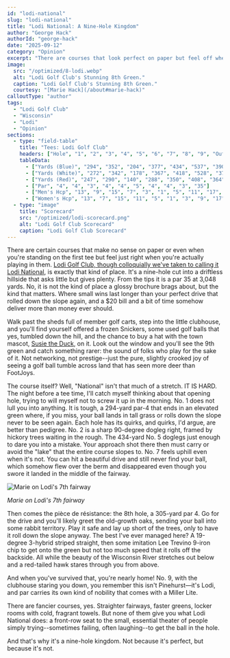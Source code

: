 ```yaml
---
id: "lodi-national"
slug: "lodi-national"
title: "Lodi National: A Nine-Hole Kingdom"
author: "George Hack"
authorId: "george-hack"
date: "2025-09-12"
category: "Opinion"
excerpt: "There are courses that look perfect on paper but feel off when you play them. Then there's Lodi—Lodi National in our heads—a nine-hole slice of driftless hillside that's pure golf..."
image:
  src: "/optimized/8-lodi.webp"
  alt: "Lodi Golf Club's Stunning 8th Green."
  caption: "Lodi Golf Club's Stunning 8th Green."
  courtesy: "[Marie Hack](/about#marie-hack)"
calloutType: "author"
tags:
  - "Lodi Golf Club"
  - "Wisconsin"
  - "Lodi"
  - "Opinion"
sections:
  - type: "field-table"
    title: "Tees: Lodi Golf Club"
    headers: ["Hole", "1", "2", "3", "4", "5", "6", "7", "8", "9", "Out"]
    tableData:
      - ["Yards (Blue)", "294", "352", "204", "377", "434", "537", "390", "305", "155", "3048"]
      - ["Yards (White)", "272", "342", "178", "367", "418", "528", "373", "293", "128", "2899"]
      - ["Yards (Red)", "247", "290", "140", "288", "350", "408", "364", "272", "110", "2469"]
      - ["Par", "4", "4", "3", "4", "4", "5", "4", "4", "3", "35"]
      - ["Men's Hcp", "13", "9", "15", "7", "3", "1", "5", "11", "17", ""]
      - ["Women's Hcp", "13", "7", "15", "11", "5", "1", "3", "9", "17", ""]
  - type: "image"
    title: "Scorecard"
    src: "/optimized/lodi-scorecard.png"
    alt: "Lodi Golf Club Scorecard"
    caption: "Lodi Golf Club Scorecard"
---
```


There are certain courses that make no sense on paper or even when you're standing on the first tee but feel just right when you're actually playing in them. [Lodi Golf Club, though colloquially we've taken to calling it Lodi National](http://www.lodigolf.com/), is exactly that kind of place. It's a nine-hole cut into a driftless hillside that asks little but gives plenty. From the tips it is a par 35 at 3,048 yards. No, it is not the kind of place a glossy brochure brags about, but the kind that matters. Where small wins last longer than your perfect drive that rolled down the slope again, and a $20 bill and a bit of time somehow deliver more than money ever should.

Walk past the sheds full of member golf carts, step into the little clubhouse, and you'll find yourself offered a frozen Snickers, some used golf balls that yes, tumbled down the hill, and the chance to buy a hat with the town mascot, [Susie the Duck](https://www.lodilakewisconsin.org/susie-the-duck/), on it. Look out the window and you'll see the 9th green and catch something rarer: the sound of folks who play for the sake of it. Not networking, not prestige--just the pure, slightly crooked joy of seeing a golf ball tumble across land that has seen more deer than FootJoys.

The course itself? Well, "National" isn't that much of a stretch. IT IS HARD. The night before a tee time, I'll catch myself thinking about that opening hole, trying to will myself not to screw it up in the morning. No. 1 does not lull you into anything. It is tough, a 294-yard par-4 that ends in an elevated green where, if you miss, your ball lands in tall grass or rolls down the slope never to be seen again. Each hole has its quirks, and quirks, I'd argue, are better than pedigree. No. 2 is a sharp 90-degree dogleg right, framed by hickory trees waiting in the rough. The 434-yard No. 5 doglegs just enough to dare you into a mistake. Your approach shot there then must carry or avoid the "lake" that the entire course slopes to. No. 7 feels uphill even when it's not. You can hit a beautiful drive and still never find your ball, which somehow flew over the berm and disappeared even though you swore it landed in the middle of the fairway.

![Marie on Lodi's 7th fairway](/optimized/7-marie.webp)

*Marie on Lodi's 7th fairway*

Then comes the pièce de résistance: the 8th hole, a 305-yard par 4. Go for the drive and you'll likely greet the old-growth oaks, sending your ball into some rabbit territory. Play it safe and lay up short of the trees, only to have it roll down the slope anyway. The best I've ever managed here? A 19-degree 3-hybrid striped straight, then some imitation Lee Trevino 9-iron chip to get onto the green but not too much speed that it rolls off the backside. All while the beauty of the Wisconsin River stretches out below and a red-tailed hawk stares through you from above.

And when you've survived that, you're nearly home! No. 9, with the clubhouse staring you down, you remember this isn't Pinehurst—it's Lodi, and par carries its own kind of nobility that comes with a Miller Lite.

There are fancier courses, yes. Straighter fairways, faster greens, locker rooms with cold, fragrant towels. But none of them give you what Lodi National does: a front-row seat to the small, essential theater of people simply trying--sometimes failing, often laughing--to get the ball in the hole.

And that's why it's a nine-hole kingdom. Not because it's perfect, but because it's not.
